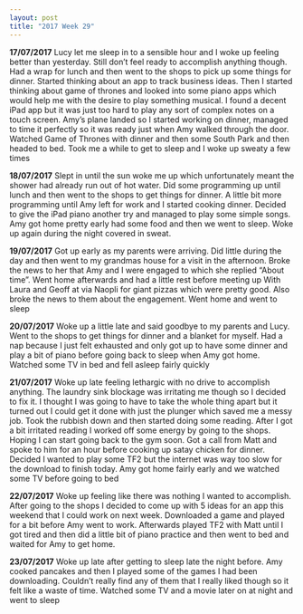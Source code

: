 ```yaml
---
layout: post
title: "2017 Week 29"
---
```


**17/07/2017** Lucy let me sleep in to a sensible hour and I woke up feeling better than yesterday. Still don’t feel ready to accomplish anything though. Had a wrap for lunch and then went to the shops to pick up some things for dinner. Started thinking about an app to track business ideas. Then I started thinking about game of thrones and looked into some piano apps which would help me with the desire to play something musical. I found a decent iPad app but it was just too hard to play any sort of complex notes on a touch screen. Amy’s plane landed so I started working on dinner, managed to time it perfectly so it was ready just when Amy walked through the door. Watched Game of Thrones with dinner and then some South Park and then headed to bed. Took me a while to get to sleep and I woke up sweaty a few times 

**18/07/2017** Slept in until the sun woke me up which unfortunately meant the shower had already run out of hot water. Did some programming up until lunch and then went to the shops to get things for dinner. A little bit more programming until Amy left for work and I started cooking dinner. Decided to give the iPad piano another try and managed to play some simple songs. Amy got home pretty early had some food and then we went to sleep. Woke up again during the night covered in sweat.

**19/07/2017** Got up early as my parents were arriving. Did little during the day and then went to my grandmas house for a visit in the afternoon. Broke the news to her that Amy and I were engaged to which she replied “About time”. Went home afterwards and had a little rest before meeting up With Laura and Geoff at via Naopli for giant pizzas which were pretty good. Also broke the news to them about the engagement. Went home and went to sleep

**20/07/2017** Woke up a little late and said goodbye to my parents and Lucy. Went to the shops to get things for dinner and a blanket for myself. Had a nap because I just felt exhausted and only got up to have some dinner and play a bit of piano before going back to sleep when Amy got home. Watched some TV in bed and fell asleep fairly quickly

**21/07/2017** Woke up late feeling lethargic with no drive to accomplish anything. The laundry sink blockage was irritating me though so I decided to fix it. I thought I was going to have to take the whole thing apart but it turned out I could get it done with just the plunger which saved me a messy job. Took the rubbish down and then started doing some reading. After I got a bit irritated reading I worked off some energy by going to the shops. Hoping I can start going back to the gym soon. Got a call from Matt and spoke to him for an hour before cooking up satay chicken for dinner. Decided I wanted to play some TF2 but the internet was way too slow for the download to finish today. Amy got home fairly early and we watched some TV before going to bed

**22/07/2017** Woke up feeling like there was nothing I wanted to accomplish. After going to the shops I decided to come up with 5 ideas for an app this weekend that I could work on next week. Downloaded a game and played for a bit before Amy went to work. Afterwards played TF2 with Matt until I got tired and then did a little bit of piano practice and then went to bed and waited for Amy to get home.

**23/07/2017** Woke up late after getting to sleep late the night before. Amy cooked pancakes and then I played some of the games I had been downloading. Couldn’t really find any of them that I really liked though so it felt like a waste of time. Watched some TV and a movie later on at night and went to sleep



